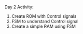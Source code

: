Day 2 Activity: 

 1. Create ROM with Control signals
 2. FSM to understand Control signal
 3.  Create a simple RAM using FSM



